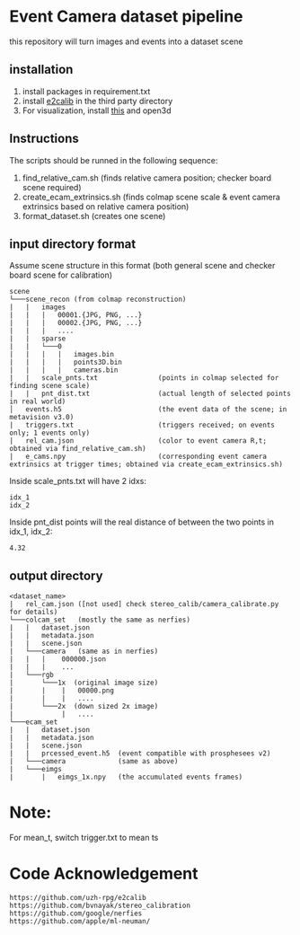 # Event Camera dataset pipeline

this repository will turn images and events into a dataset scene


## installation
1) install packages in requirement.txt
2) install [e2calib](https://github.com/uzh-rpg/e2calib) in the third party directory 
3) For visualization, install [this](https://github.com/Goulustis/exviz) and open3d

## Instructions
The scripts should be runned in the following sequence:
1) find_relative_cam.sh      (finds relative camera position; checker board scene required)
2) create_ecam_extrinsics.sh (finds colmap scene scale & event camera extrinsics based on relative camera position)
3) format_dataset.sh         (creates one scene)

## input directory format
Assume scene structure in this format (both general scene and checker board scene for calibration)
```
scene
└───scene_recon (from colmap reconstruction)
|   |   images
|   |   |   00001.{JPG, PNG, ...}
|   |   |   00002.{JPG, PNG, ...}
|   |   |   ....
|   |   sparse
|   |   └───0
|   |   |   |   images.bin
|   |   |   |   points3D.bin
|   |   |   |   cameras.bin
|   |   scale_pnts.txt               (points in colmap selected for finding scene scale)
|   |   pnt_dist.txt                 (actual length of selected points in real world)
│   events.h5                        (the event data of the scene; in metavision v3.0)
|   triggers.txt                     (triggers received; on events only; 1 events only)
|   rel_cam.json                     (color to event camera R,t; obtained via find_relative_cam.sh)
|   e_cams.npy                       (corresponding event camera extrinsics at trigger times; obtained via create_ecam_extrinsics.sh)
```

Inside scale_pnts.txt will have 2 idxs:
```
idx_1
idx_2 
```

Inside pnt_dist points will the real distance of between the two points in idx_1, idx_2:
```
4.32
```

## output directory
```
<dataset_name>
|   rel_cam.json ([not used] check stereo_calib/camera_calibrate.py for details)
└───colcam_set   (mostly the same as nerfies)
|   |   dataset.json
|   |   metadata.json
|   |   scene.json
|   └───camera   (same as in nerfies)
|   |   |    000000.json
|   |   |    ...
|   └───rgb
|       └───1x  (original image size)
|       |    |   00000.png
|       |    |   ....
|       └───2x  (down sized 2x image)
|            |   ....    
└───ecam_set
|   |   dataset.json
|   |   metadata.json
|   |   scene.json
|   |   prcessed_event.h5  (event compatible with prosphesees v2)
|   └───camera             (same as above)
|   └───eimgs
|       |   eimgs_1x.npy   (the accumulated events frames)
```

# Note:
For mean_t, switch trigger.txt to mean ts

# Code Acknowledgement
```
https://github.com/uzh-rpg/e2calib
https://github.com/bvnayak/stereo_calibration
https://github.com/google/nerfies
https://github.com/apple/ml-neuman/
```
